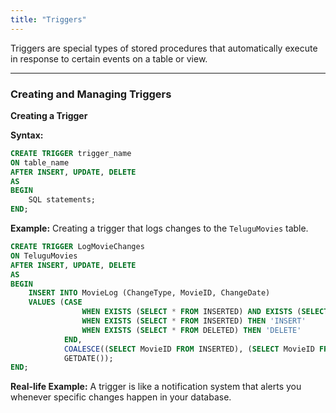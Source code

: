 ```yaml
---
title: "Triggers"
---
```


Triggers are special types of stored procedures that automatically execute in response to certain events on a table or view.

---

### Creating and Managing Triggers

**Creating a Trigger**

**Syntax:**

```sql
CREATE TRIGGER trigger_name
ON table_name
AFTER INSERT, UPDATE, DELETE
AS
BEGIN
    SQL statements;
END;
```

**Example:**
Creating a trigger that logs changes to the `TeluguMovies` table.

```sql
CREATE TRIGGER LogMovieChanges
ON TeluguMovies
AFTER INSERT, UPDATE, DELETE
AS
BEGIN
    INSERT INTO MovieLog (ChangeType, MovieID, ChangeDate)
    VALUES (CASE
                WHEN EXISTS (SELECT * FROM INSERTED) AND EXISTS (SELECT * FROM DELETED) THEN 'UPDATE'
                WHEN EXISTS (SELECT * FROM INSERTED) THEN 'INSERT'
                WHEN EXISTS (SELECT * FROM DELETED) THEN 'DELETE'
            END,
            COALESCE((SELECT MovieID FROM INSERTED), (SELECT MovieID FROM DELETED)),
            GETDATE());
END;
```

**Real-life Example:**
A trigger is like a notification system that alerts you whenever specific changes happen in your database.
